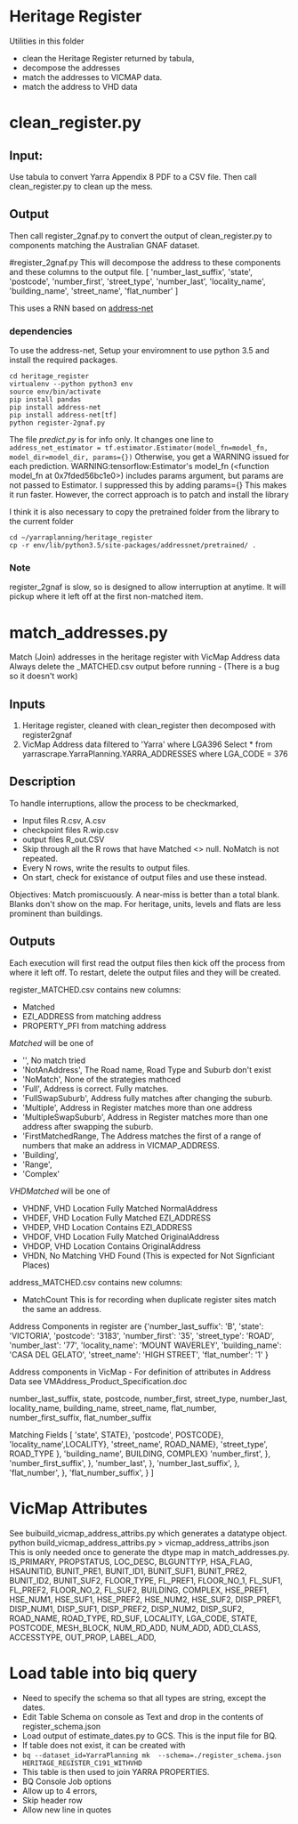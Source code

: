 # Heritage Register
Utilities in this folder 
- clean the Heritage Register returned by tabula, 
- decompose the addresses 
- match the addresses to VICMAP data.
- match the address to VHD data

# clean_register.py

## Input: 

Use tabula to convert Yarra Appendix 8 PDF to a CSV file.
Then call clean_register.py to clean up the mess.

## Output

Then call register_2gnaf.py to convert the output of clean_register.py to components matching the Australian GNAF dataset.

#register_2gnaf.py
This will decompose the address to these components and these columns to the output file.
[
        'number_last_suffix',
        'state',
        'postcode',
        'number_first',
        'street_type',
        'number_last',
        'locality_name',
        'building_name',
        'street_name',
        'flat_number'
]

This uses a RNN based on [address-net](https://github.com/jasonrig/address-net)

### dependencies 
To use the address-net, Setup your enviromnent to use python 3.5 and install the required packages.

```{python}
cd heritage_register
virtualenv --python python3 env
source env/bin/activate
pip install pandas
pip install address-net
pip install address-net[tf]
python register-2gnaf.py
```

The file *predict.py* is for info only. It changes one line to
`address_net_estimator = tf.estimator.Estimator(model_fn=model_fn, model_dir=model_dir, params={})`
Otherwise, you get a WARNING issued for each prediction.
WARNING:tensorflow:Estimator's model_fn (<function model_fn at 0x7fded56bc1e0>) includes params argument, but params are not passed to Estimator. 
I suppressed this by adding params={}
This makes it run faster.
However, the correct approach is to patch and install the library

I think it is also necessary to copy the pretrained folder from the library to the current folder
```
cd ~/yarraplanning/heritage_register
cp -r env/lib/python3.5/site-packages/addressnet/pretrained/ .
```

### Note
register_2gnaf is slow, so is designed to allow interruption at anytime. It will pickup where it left off at the first non-matched item.


# match_addresses.py

Match (Join) addresses in the heritage register with VicMap Address data
Always delete the _MATCHED.csv output before running - (There is a bug so it doesn't work)
## Inputs 
1. Heritage register, cleaned with clean_register then decomposed with register2gnaf 
2. VicMap Address data filtered to 'Yarra' where LGA396 
  Select * from  yarrascrape.YarraPlanning.YARRA_ADDRESSES
  where LGA_CODE = 376

## Description

To handle interruptions, allow the process to be checkmarked, 
- Input files R.csv, A.csv
- checkpoint files R.wip.csv
- output files R_out.CSV
- Skip through all the R rows that have Matched <> null. NoMatch is not repeated.
- Every N rows, write the results to output files.
- On start, check for existance of output files and use these instead.

Objectives:
Match promiscuously. A near-miss is better than a total blank. Blanks don't show on the map.
For heritage, units, levels and flats are less prominent than buildings.

## Outputs
Each execution will first read the output files then kick off the process from where it left off.
To restart, delete the output files and they will be created.

register_MATCHED.csv contains new columns: 
  - Matched 
  - EZI_ADDRESS from matching address 
  - PROPERTY_PFI from matching address

*Matched* will be one of 
- '', No match tried
- 'NotAnAddress', The Road name, Road Type and Suburb don't exist
- 'NoMatch', None of the strategies mathced
- 'Full', Address is correct. Fully matches.
- 'FullSwapSuburb', Address fully matches after changing the suburb.
- 'Multiple', Address in Register matches more than one address
- 'MultipleSwapSuburb', Address in Register matches more than one address after swapping the suburb.
- 'FirstMatchedRange,  The Address matches the first of a range of numbers that make an address in VICMAP_ADDRESS.
- 'Building', 
- 'Range', 
- 'Complex'

*VHDMatched* will be one of
- VHDNF, VHD Location Fully Matched NormalAddress
- VHDEF, VHD Location Fully Matched EZI_ADDRESS 
- VHDEP, VHD Location Contains EZI_ADDRESS
- VHDOF, VHD Location Fully Matched OriginalAddress 
- VHDOP, VHD Location Contains OriginalAddress 
- VHDN,  No Matching VHD Found (This is expected for Not Signficiant Places)

address_MATCHED.csv contains new columns:
  - MatchCount
This is for recording when duplicate register sites match the same an address.

Address Components in register are
    {'number_last_suffix': 'B', 
    'state': 'VICTORIA', 
    'postcode': '3183', 
    'number_first': '35', 
    'street_type': 'ROAD', 
    'number_last': '77', 
    'locality_name': 'MOUNT WAVERLEY', 
    'building_name': 'CASA DEL GELATO', 
    'street_name': 
    'HIGH STREET', 
    'flat_number': '1'
    }

Address components in VicMap -
For definition of attributes in Address Data see VMAddress_Product_Specification.doc

number_last_suffix,
state,
postcode,
number_first,
street_type,
number_last,
locality_name,
building_name,
street_name,
flat_number,
number_first_suffix,
flat_number_suffix

Matching Fields
[
    'state', STATE},
    'postcode', POSTCODE},
    'locality_name',LOCALITY},
    'street_name', ROAD_NAME},
    'street_type', ROAD_TYPE },
    'building_name', BUILDING, COMPLEX}
    'number_first', },
    'number_first_suffix', },
    'number_last', },
    'number_last_suffix', },
    'flat_number', },
    'flat_number_suffix', }
]

# VicMap Attributes

See buibuild_vicmap_address_attribs.py which generates a datatype object.
python build_vicmap_address_attribs.py > vicmap_address_attribs.json  
This is only needed once to generate the dtype map in match_addresses.py.
IS_PRIMARY,
PROPSTATUS,
LOC_DESC,
BLGUNTTYP,
HSA_FLAG,
HSAUNITID,
BUNIT_PRE1,
BUNIT_ID1,
BUNIT_SUF1,
BUNIT_PRE2,
BUNIT_ID2,
BUNIT_SUF2,
FLOOR_TYPE,
FL_PREF1,
FLOOR_NO_1,
FL_SUF1,
FL_PREF2,
FLOOR_NO_2,
FL_SUF2,
BUILDING,
COMPLEX,
HSE_PREF1,
HSE_NUM1,
HSE_SUF1,
HSE_PREF2,
HSE_NUM2,
HSE_SUF2,
DISP_PREF1,
DISP_NUM1,
DISP_SUF1,
DISP_PREF2,
DISP_NUM2,
DISP_SUF2,
ROAD_NAME,
ROAD_TYPE,
RD_SUF,
LOCALITY,
LGA_CODE,
STATE,
POSTCODE,
MESH_BLOCK,
NUM_RD_ADD,
NUM_ADD,
ADD_CLASS,
ACCESSTYPE,
OUT_PROP,
LABEL_ADD,

# Load table into biq query

- Need to specify the schema so that all types are string, except the dates.
- Edit Table Schema on console as Text and drop in the contents of register_schema.json
- Load output of estimate_dates.py to GCS. This is the input file for BQ.
- If table does not exist, it can be created with 
- `bq --dataset_id=YarraPlanning mk  --schema=./register_schema.json HERITAGE_REGISTER_C191_WITHVHD`
- This table is then used to join YARRA PROPERTIES.
- BQ Console Job options
- Allow up to 4 errors,
- Skip header row
- Allow new line in quotes

